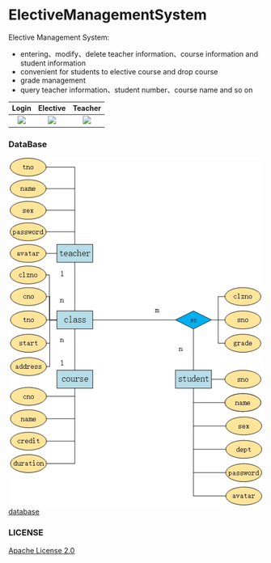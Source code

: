 # ElectiveManagementSystem

Elective Management System:
* entering、modify、delete teacher information、course information and student information
* convenient for students to elective course and drop course
* grade management
* query teacher information、student number、course name and so on

| Login                    | Elective                     | Teacher                         |
|:------------------------------:|:---------------------------------:|:--------------------------------:|
|![](image/login.png) | ![](image/select.png) | ![](image/teacher.png)|

### DataBase
![](image/er.jpg)
[database](db)

### LICENSE
[Apache License 2.0](LICENSE)